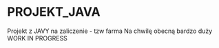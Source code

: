 # PROJEKT_JAVA
Projekt z JAVY na zaliczenie - tzw farma
Na chwilę obecną bardzo duży WORK IN PROGRESS
